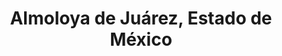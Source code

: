 ---
title: Almoloya de Juárez, Estado de México
url: /almoloya-de-juarez-estado-de-mexico/
latitude: 19.371
longitude: -99.76
---